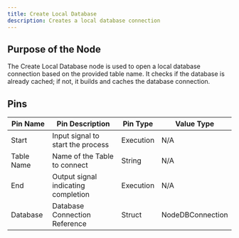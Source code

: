 ```yaml
---
title: Create Local Database
description: Creates a local database connection
---
```


## Purpose of the Node
The Create Local Database node is used to open a local database connection based on the provided table name. It checks if the database is already cached; if not, it builds and caches the database connection.

## Pins
| Pin Name   | Pin Description            | Pin Type | Value Type  |
|------------|----------------------------|----------|-------------|
| Start      | Input signal to start the process | Execution | N/A         |
| Table Name | Name of the Table to connect | String    | N/A         |
| End        | Output signal indicating completion | Execution | N/A         |
| Database   | Database Connection Reference | Struct    | NodeDBConnection |